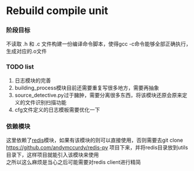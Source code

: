 # Rebuild compile unit

### 阶段目标
不读取 .h 和 .c 文件构建一份编译命令脚本，使得gcc -c命令能够全部正确执行，生成对应的.o文件

### TODO list
1. 日志模块的完善
2. building_process模块目前还需要重复写很多地方，需要再抽象
3. source_detective.py过于臃肿，需要分离很多东西，将该模块还原会原来定义的文件识别扫描功能
4. cfg文件定义的日志模板需要优化一下

### 依赖模块
这里依赖了[redis](https://pypi.python.org/pypi/redis/2.10.6)模块，如果有该模块的则可以直接使用，否则需要去git clone https://github.com/andymccurdy/redis-py 项目下来，并将redis目录放到utils目录下，这样项目就能引入该模块来使用 \
之所以这么麻烦是当心之后可能需要对redis client进行精简
